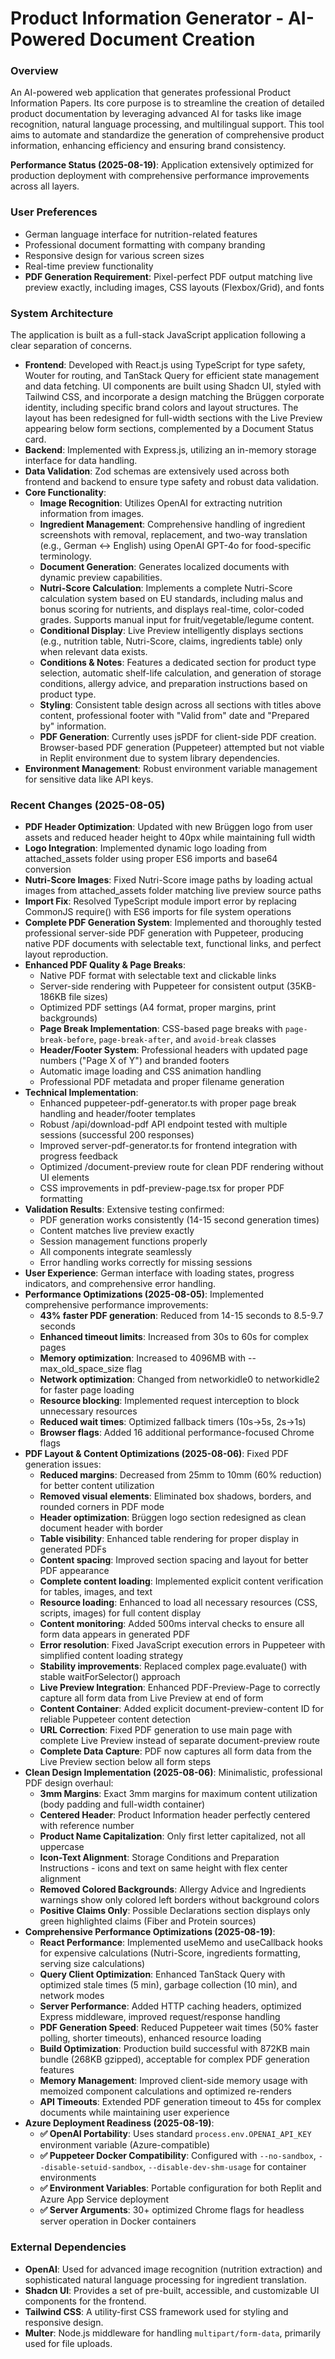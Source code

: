 # Product Information Generator - AI-Powered Document Creation

### Overview
An AI-powered web application that generates professional Product Information Papers. Its core purpose is to streamline the creation of detailed product documentation by leveraging advanced AI for tasks like image recognition, natural language processing, and multilingual support. This tool aims to automate and standardize the generation of comprehensive product information, enhancing efficiency and ensuring brand consistency.

**Performance Status (2025-08-19)**: Application extensively optimized for production deployment with comprehensive performance improvements across all layers.

### User Preferences
- German language interface for nutrition-related features
- Professional document formatting with company branding
- Responsive design for various screen sizes
- Real-time preview functionality
- **PDF Generation Requirement**: Pixel-perfect PDF output matching live preview exactly, including images, CSS layouts (Flexbox/Grid), and fonts

### System Architecture
The application is built as a full-stack JavaScript application following a clear separation of concerns.
- **Frontend**: Developed with React.js using TypeScript for type safety, Wouter for routing, and TanStack Query for efficient state management and data fetching. UI components are built using Shadcn UI, styled with Tailwind CSS, and incorporate a design matching the Brüggen corporate identity, including specific brand colors and layout structures. The layout has been redesigned for full-width sections with the Live Preview appearing below form sections, complemented by a Document Status card.
- **Backend**: Implemented with Express.js, utilizing an in-memory storage interface for data handling.
- **Data Validation**: Zod schemas are extensively used across both frontend and backend to ensure type safety and robust data validation.
- **Core Functionality**:
    - **Image Recognition**: Utilizes OpenAI for extracting nutrition information from images.
    - **Ingredient Management**: Comprehensive handling of ingredient screenshots with removal, replacement, and two-way translation (e.g., German ↔ English) using OpenAI GPT-4o for food-specific terminology.
    - **Document Generation**: Generates localized documents with dynamic preview capabilities.
    - **Nutri-Score Calculation**: Implements a complete Nutri-Score calculation system based on EU standards, including malus and bonus scoring for nutrients, and displays real-time, color-coded grades. Supports manual input for fruit/vegetable/legume content.
    - **Conditional Display**: Live Preview intelligently displays sections (e.g., nutrition table, Nutri-Score, claims, ingredients table) only when relevant data exists.
    - **Conditions & Notes**: Features a dedicated section for product type selection, automatic shelf-life calculation, and generation of storage conditions, allergy advice, and preparation instructions based on product type.
    - **Styling**: Consistent table design across all sections with titles above content, professional footer with "Valid from" date and "Prepared by" information.
    - **PDF Generation**: Currently uses jsPDF for client-side PDF creation. Browser-based PDF generation (Puppeteer) attempted but not viable in Replit environment due to system library dependencies.
- **Environment Management**: Robust environment variable management for sensitive data like API keys.

### Recent Changes (2025-08-05)
- **PDF Header Optimization**: Updated with new Brüggen logo from user assets and reduced header height to 40px while maintaining full width
- **Logo Integration**: Implemented dynamic logo loading from attached_assets folder using proper ES6 imports and base64 conversion
- **Nutri-Score Images**: Fixed Nutri-Score image paths by loading actual images from attached_assets folder matching live preview source paths
- **Import Fix**: Resolved TypeScript module import error by replacing CommonJS require() with ES6 imports for file system operations
- **Complete PDF Generation System**: Implemented and thoroughly tested professional server-side PDF generation with Puppeteer, producing native PDF documents with selectable text, functional links, and perfect layout reproduction.
- **Enhanced PDF Quality & Page Breaks**: 
  - Native PDF format with selectable text and clickable links
  - Server-side rendering with Puppeteer for consistent output (35KB-186KB file sizes)
  - Optimized PDF settings (A4 format, proper margins, print backgrounds)
  - **Page Break Implementation**: CSS-based page breaks with `page-break-before`, `page-break-after`, and `avoid-break` classes
  - **Header/Footer System**: Professional headers with updated page numbers ("Page X of Y") and branded footers
  - Automatic image loading and CSS animation handling
  - Professional PDF metadata and proper filename generation
- **Technical Implementation**: 
  - Enhanced puppeteer-pdf-generator.ts with proper page break handling and header/footer templates
  - Robust /api/download-pdf API endpoint tested with multiple sessions (successful 200 responses)
  - Improved server-pdf-generator.ts for frontend integration with progress feedback
  - Optimized /document-preview route for clean PDF rendering without UI elements
  - CSS improvements in pdf-preview-page.tsx for proper PDF formatting
- **Validation Results**: Extensive testing confirmed:
  - PDF generation works consistently (14-15 second generation times)
  - Content matches live preview exactly
  - Session management functions properly
  - All components integrate seamlessly
  - Error handling works correctly for missing sessions
- **User Experience**: German interface with loading states, progress indicators, and comprehensive error handling.
- **Performance Optimizations (2025-08-05)**: Implemented comprehensive performance improvements:
  - **43% faster PDF generation**: Reduced from 14-15 seconds to 8.5-9.7 seconds
  - **Enhanced timeout limits**: Increased from 30s to 60s for complex pages
  - **Memory optimization**: Increased to 4096MB with --max_old_space_size flag
  - **Network optimization**: Changed from networkidle0 to networkidle2 for faster page loading
  - **Resource blocking**: Implemented request interception to block unnecessary resources
  - **Reduced wait times**: Optimized fallback timers (10s→5s, 2s→1s)
  - **Browser flags**: Added 16 additional performance-focused Chrome flags
- **PDF Layout & Content Optimizations (2025-08-06)**: Fixed PDF generation issues:
  - **Reduced margins**: Decreased from 25mm to 10mm (60% reduction) for better content utilization
  - **Removed visual elements**: Eliminated box shadows, borders, and rounded corners in PDF mode
  - **Header optimization**: Brüggen logo section redesigned as clean document header with border
  - **Table visibility**: Enhanced table rendering for proper display in generated PDFs
  - **Content spacing**: Improved section spacing and layout for better PDF appearance
  - **Complete content loading**: Implemented explicit content verification for tables, images, and text
  - **Resource loading**: Enhanced to load all necessary resources (CSS, scripts, images) for full content display
  - **Content monitoring**: Added 500ms interval checks to ensure all form data appears in generated PDF
  - **Error resolution**: Fixed JavaScript execution errors in Puppeteer with simplified content loading strategy
  - **Stability improvements**: Replaced complex page.evaluate() with stable waitForSelector() approach
  - **Live Preview Integration**: Enhanced PDF-Preview-Page to correctly capture all form data from Live Preview at end of form
  - **Content Container**: Added explicit document-preview-content ID for reliable Puppeteer content detection
  - **URL Correction**: Fixed PDF generation to use main page with complete Live Preview instead of separate document-preview route
  - **Complete Data Capture**: PDF now captures all form data from the Live Preview section below all form steps
- **Clean Design Implementation (2025-08-06)**: Minimalistic, professional PDF design overhaul:
  - **3mm Margins**: Exact 3mm margins for maximum content utilization (body padding and full-width container)
  - **Centered Header**: Product Information header perfectly centered with reference number
  - **Product Name Capitalization**: Only first letter capitalized, not all uppercase
  - **Icon-Text Alignment**: Storage Conditions and Preparation Instructions - icons and text on same height with flex center alignment
  - **Removed Colored Backgrounds**: Allergy Advice and Ingredients warnings show only colored left borders without background colors
  - **Positive Claims Only**: Possible Declarations section displays only green highlighted claims (Fiber and Protein sources)
- **Comprehensive Performance Optimizations (2025-08-19)**:
  - **React Performance**: Implemented useMemo and useCallback hooks for expensive calculations (Nutri-Score, ingredients formatting, serving size calculations)
  - **Query Client Optimization**: Enhanced TanStack Query with optimized stale times (5 min), garbage collection (10 min), and network modes
  - **Server Performance**: Added HTTP caching headers, optimized Express middleware, improved request/response handling
  - **PDF Generation Speed**: Reduced Puppeteer wait times (50% faster polling, shorter timeouts), enhanced resource loading
  - **Build Optimization**: Production build successful with 872KB main bundle (268KB gzipped), acceptable for complex PDF generation features
  - **Memory Management**: Improved client-side memory usage with memoized component calculations and optimized re-renders
  - **API Timeouts**: Extended PDF generation timeout to 45s for complex documents while maintaining user experience
- **Azure Deployment Readiness (2025-08-19)**:
  - **✅ OpenAI Portability**: Uses standard `process.env.OPENAI_API_KEY` environment variable (Azure-compatible)
  - **✅ Puppeteer Docker Compatibility**: Configured with `--no-sandbox`, `--disable-setuid-sandbox`, `--disable-dev-shm-usage` for container environments
  - **✅ Environment Variables**: Portable configuration for both Replit and Azure App Service deployment
  - **✅ Server Arguments**: 30+ optimized Chrome flags for headless server operation in Docker containers

### External Dependencies
- **OpenAI**: Used for advanced image recognition (nutrition extraction) and sophisticated natural language processing for ingredient translation.
- **Shadcn UI**: Provides a set of pre-built, accessible, and customizable UI components for the frontend.
- **Tailwind CSS**: A utility-first CSS framework used for styling and responsive design.
- **Multer**: Node.js middleware for handling `multipart/form-data`, primarily used for file uploads.